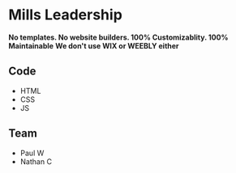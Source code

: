 # Mills Leadership

**No templates. No website builders. 100% Customizablity. 100% Maintainable** 
**We don't use WIX or WEEBLY either**

## Code
- HTML
- CSS
- JS

## Team
- Paul W
- Nathan C
